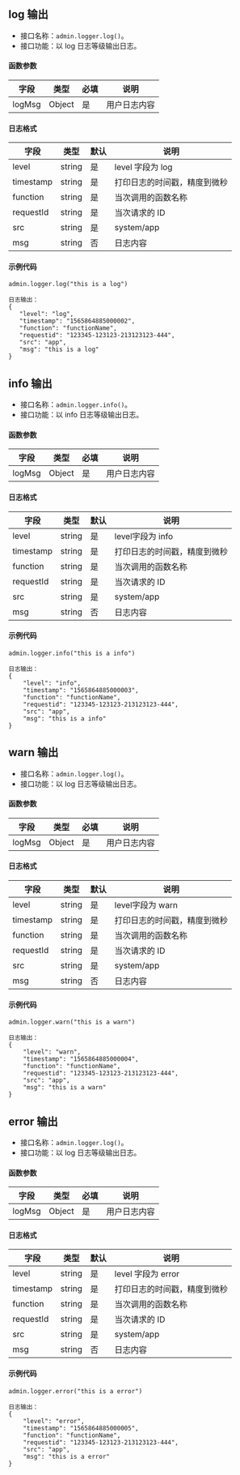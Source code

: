 ## log 输出
- 接口名称：`admin.logger.log()`。
- 接口功能：以 log 日志等级输出日志。

#### 函数参数

| 字段 | 类型 | 必填 | 说明|
| --- | --- | --- | --- |
| logMsg | Object | 是 | 用户日志内容|

#### 日志格式

| 字段 | 类型 | 默认 | 说明|
| --- | --- | --- | --- |
| level | string | 是 | level 字段为 log |
| timestamp | string | 是 | 打印日志的时间戳，精度到微秒 |
| function | string | 是 | 当次调用的函数名称|
| requestId | string | 是 | 当次请求的 ID |
| src | string | 是 | system/app | 
| msg | string | 否 | 日志内容 |

#### 示例代码
```
admin.logger.log("this is a log")

日志输出：
{
   "level": "log",
   "timestamp": "1565864885000002",
   "function": "functionName",
   "requestid": "123345-123123-213123123-444",
   "src": "app",
   "msg": "this is a log"
}
```

## info 输出
- 接口名称：`admin.logger.info()`。
- 接口功能：以 info 日志等级输出日志。

#### 函数参数

| 字段 | 类型 | 必填 | 说明|
| --- | --- | --- | --- |
| logMsg | Object | 是 | 用户日志内容|

#### 日志格式

| 字段 | 类型 | 默认 | 说明|
| --- | --- | --- | --- |
| level | string | 是 | level字段为 info |
| timestamp | string | 是 | 打印日志的时间戳，精度到微秒 |
| function | string | 是 | 当次调用的函数名称|
| requestId | string | 是 | 当次请求的 ID |
| src | string | 是 | system/app | 
| msg | string | 否 | 日志内容 |

#### 示例代码
```
admin.logger.info("this is a info")

日志输出：
{
    "level": "info",
    "timestamp": "1565864885000003",
    "function": "functionName",
    "requestid": "123345-123123-213123123-444",
    "src": "app",
    "msg": "this is a info"
}
```

## warn 输出
- 接口名称：`admin.logger.log()`。
- 接口功能：以 log 日志等级输出日志。

#### 函数参数

| 字段 | 类型 | 必填 | 说明|
| --- | --- | --- | --- |
| logMsg | Object | 是 | 用户日志内容|

#### 日志格式

| 字段 | 类型 | 默认 | 说明|
| --- | --- | --- | --- |
| level | string | 是 | level字段为 warn |
| timestamp | string | 是 | 打印日志的时间戳，精度到微秒 |
| function | string | 是 | 当次调用的函数名称|
| requestId | string | 是 | 当次请求的 ID |
| src | string | 是 | system/app | 
| msg | string | 否 | 日志内容 |

#### 示例代码

```
admin.logger.warn("this is a warn")

日志输出：
{
    "level": "warn",
    "timestamp": "1565864885000004",
    "function": "functionName",
    "requestid": "123345-123123-213123123-444",
    "src": "app",
    "msg": "this is a warn"
}
```

## error 输出
- 接口名称：`admin.logger.log()`。
- 接口功能：以 log 日志等级输出日志。

#### 函数参数

| 字段 | 类型 | 必填 | 说明|
| --- | --- | --- | --- |
| logMsg | Object | 是 | 用户日志内容|


#### 日志格式

| 字段 | 类型 | 默认 | 说明|
| --- | --- | --- | --- |
| level | string | 是 | level 字段为 error |
| timestamp | string | 是 | 打印日志的时间戳，精度到微秒 |
| function | string | 是 | 当次调用的函数名称|
| requestId | string | 是 | 当次请求的 ID |
| src | string | 是 | system/app | 
| msg | string | 否 | 日志内容 |

#### 示例代码
```
admin.logger.error("this is a error")

日志输出：
{
    "level": "error",
    "timestamp": "1565864885000005",
    "function": "functionName",
    "requestid": "123345-123123-213123123-444",
    "src": "app",
    "msg": "this is a error"
}
```

